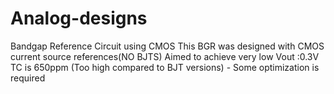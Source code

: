 # Analog-designs
Bandgap Reference Circuit using CMOS
This BGR was designed with CMOS current source references(NO BJTS)
Aimed to achieve very low Vout :0.3V
TC is 650ppm (Too high compared to BJT versions) - Some optimization is required 
